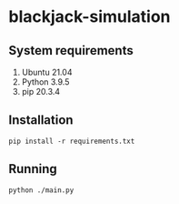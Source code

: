 # blackjack-simulation

## System requirements

1. Ubuntu 21.04
2. Python 3.9.5
3. pip 20.3.4

## Installation

`pip install -r requirements.txt`

## Running

`python ./main.py`

